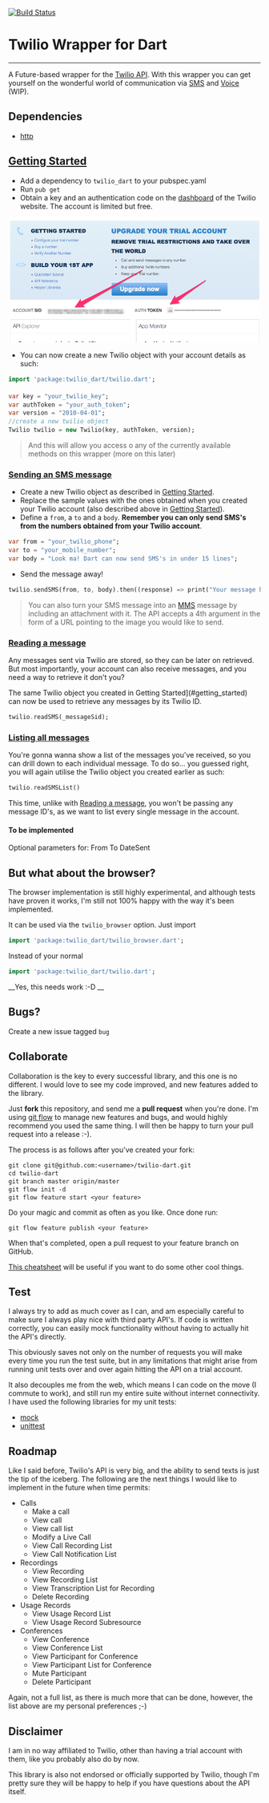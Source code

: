 [![Build Status](https://drone.io/bitbucket.org/mplacona/twillio-dart/status.png)](https://drone.io/bitbucket.org/mplacona/twillio-dart/latest)

# Twilio Wrapper for Dart
---
A Future-based wrapper for the [Twilio API](https://www.twilio.com/docs/quickstart/). With this wrapper you can get yourself on the wonderful world of communication via [SMS](https://www.twilio.com/sms/api) and [Voice](https://www.twilio.com/voice/api) (WIP).

## Dependencies
* [http](https://pub.dartlang.org/packages/http)

## [Getting Started](id:getting_started)
* Add a dependency to `twilio_dart` to your pubspec.yaml
* Run `pub get`
* Obtain a key and an authentication code on the [dashboard](https://www.twilio.com/user/account) of the Twilio website. The account is limited but free.

![Twilio user account dashboard](docs/images/twilio_user_account_dashboard.png "Twilio user account dashboard")

* You can now create a new Twilio object with your account details as such:

```dart
import 'package:twilio_dart/twilio.dart';

var key = "your_twilio_key";
var authToken = "your_auth_token";
var version = "2010-04-01";
//create a new twilio object
Twilio twilio = new Twilio(key, authToken, version);
```

> And this will allow you access o any of the currently available methods on this wrapper (more on this later)

### [Sending an SMS message](id:sending)
* Create a new Twilio object as described in [Getting Started](#getting_started).
* Replace the sample values with the ones obtained when you created your Twilio account (also described above in [Getting Started](#getting_started)).
* Define a `from`, a `to` and a `body`. __Remember you can only send SMS's from the numbers obtained from your Twilio account__.

```dart
var from = "your_twilio_phone";
var to = "your_mobile_number";
var body = "Look ma! Dart can now send SMS's in under 15 lines";
```
* Send the message away!
```dart
twilio.sendSMS(from, to, body).then((response) => print("Your message has been sent!")).catchError((error) => print(error));
```
> You can also turn your SMS message into an [MMS](http://en.wikipedia.org/wiki/Multimedia_Messaging_Service) message by including an attachment with it. The API accepts a 4th argument in the form of a URL pointing to the image you would like to send.

### [Reading a message](id:reading)
Any messages sent via Twilio are stored, so they can be later on retrieved. But most importantly, your account can also receive messages, and you need a way to retrieve it don't you?

The same Twilio object you created in Getting Started](#getting_started) can now be used to retrieve any messages by its Twilio ID.

```dart
twilio.readSMS(_messageSid);
```

### [Listing all messages](id:listing)
You're gonna wanna show a list of the messages you've received, so you can drill down to each individual message. To do so... you guessed right, you will again utilise the Twilio object you created earlier as such:

```dart
twilio.readSMSList()
```

This time, unlike with [Reading a message](#reading), you won't be passing any message ID's, as we want to list every single message in the account.

#### To be implemented
Optional parameters for:
From
To
DateSent

## But what about the browser?
The browser implementation is still highly experimental, and although tests have proven it works, I'm still not 100% happy with the way it's been implemented.

It can be used via the `twilio_browser` option. Just import

```dart
import 'package:twilio_dart/twilio_browser.dart';
```

Instead of your normal

```dart
import 'package:twilio_dart/twilio.dart';
```

__Yes, this needs work :-D __

## Bugs?
Create a new issue tagged `bug`

## Collaborate
Collaboration is the key to every successful library, and this one is no different. I would love to see my code improved, and new features added to the library. 

Just __fork__ this repository, and send me a __pull request__ when you're done. I'm using [git flow](https://github.com/nvie/gitflow) to manage new features and bugs, and would highly recommend you used the same thing. I will then be happy to turn your pull request into a release :-).

The process is as follows after you've created your fork:

```
git clone git@github.com:<username>/twilio-dart.git
cd twilio-dart
git branch master origin/master
git flow init -d
git flow feature start <your feature>
```

Do your magic and commit as often as you like. Once done run:

```
git flow feature publish <your feature>
```

When that's completed, open a pull request to your feature branch on GitHub.

[This cheatsheet](http://danielkummer.github.io/git-flow-cheatsheet/) will be useful if you want to do some other cool things.

## Test
I always try to add as much cover as I can, and am especially careful to make sure I always play nice with third party API's. If code is written correctly, you can easily mock functionality without having to actually hit the API's directly.

This obviously saves not only on the number of requests you will make every time you run the test suite, but in any limitations that might arise from running unit tests over and over again hitting the API on a trial account.

It also decouples me from the web, which means I can code on the move (I commute to work), and still run my entire suite without internet connectivity. I have used the following libraries for my unit tests:

* [mock](https://pub.dartlang.org/packages/mock)
* [unittest](https://pub.dartlang.org/packages/unittest)

## Roadmap
Like I said before, Twilio's API is very big, and the ability to send texts is just the tip of the iceberg. The following are the next things I would like to implement in the future when time permits:

* Calls
	* Make a call
	* View call
	* View call list
	* Modify a Live Call
	* View Call Recording List
	* View Call Notification List
* Recordings
	* View Recording
	* View Recording List
	* View Transcription List for Recording
	* Delete Recording
* Usage Records
	* View Usage Record List
	* View Usage Record Subresource
* Conferences
	* View Conference
	* View Conference List
	* View Participant for Conference
	* View Participant List for Conference
	* Mute Participant
	* Delete Participant

Again, not a full list, as there is much more that can be done, however, the list above are my personal preferences ;-)

## Disclaimer
I am in no way affiliated to Twilio, other than having a trial account with them, like you probably also do by now. 

This library is also not endorsed or officially supported by Twilio, though I'm pretty sure they will be happy to help if you have questions about the API itself.

